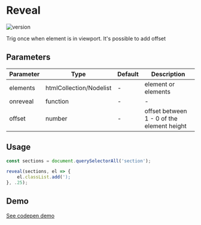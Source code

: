 
# Reveal

![version](https://img.shields.io/github/manifest-json/v/Natjo/reveal)  

  
Trig once when element is in viewport. It's possible to add offset

## Parameters
| Parameter | Type | Default | Description |
| ------ | ------ | ------ | ------ |
| elements | htmlCollection/Nodelist | - | element or elements |
| onreveal | function | - | - |
| offset | number | - | offset between 1 - 0  of the element height|


## Usage
```javascript
const sections = document.querySelectorAll('section');

reveal(sections, el => {
	el.classList.add(');
}, .25);
```

## Demo

[See codepen demo](https://codepen.io/natjo/pen/oNXpJLG?editors=0111)
